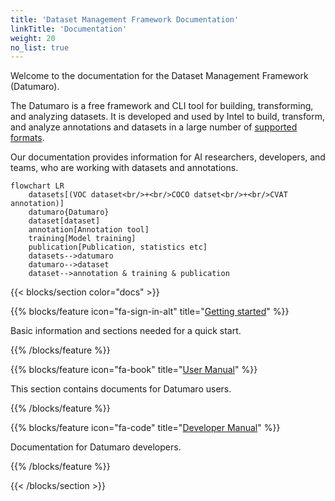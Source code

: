 ```yaml
---
title: 'Dataset Management Framework Documentation'
linkTitle: 'Documentation'
weight: 20
no_list: true
---
```


Welcome to the documentation for the Dataset Management Framework (Datumaro).

The Datumaro is a free framework and CLI tool for building, transforming,
and analyzing datasets.
It is developed and used by Intel to build, transform, and analyze annotations
and datasets in a large number of [supported formats](/docs/user-manual/supported-formats/).

Our documentation provides information for AI researchers, developers,
and teams, who are working with datasets and annotations.

<div class="text-center">

```mermaid
flowchart LR
    datasets[(VOC dataset<br/>+<br/>COCO datset<br/>+<br/>CVAT annotation)]
    datumaro{Datumaro}
    dataset[dataset]
    annotation[Annotation tool]
    training[Model training]
    publication[Publication, statistics etc]
    datasets-->datumaro
    datumaro-->dataset
    dataset-->annotation & training & publication
```

</div>

<!--lint disable maximum-line-length-->
<section id="docs">

{{< blocks/section color="docs" >}}

{{% blocks/feature icon="fa-sign-in-alt" title="[Getting started](/docs/getting_started/)" %}}

Basic information and sections needed for a quick start.

{{% /blocks/feature %}}

{{% blocks/feature icon="fa-book" title="[User Manual](/docs/user-manual)" %}}

This section contains documents for Datumaro users.

{{% /blocks/feature %}}

{{% blocks/feature icon="fa-code" title="[Developer Manual](/docs/developer-manual/)" %}}

Documentation for Datumaro developers.

{{% /blocks/feature %}}

{{< /blocks/section >}}

</section>
<!--lint enable maximum-line-length-->
